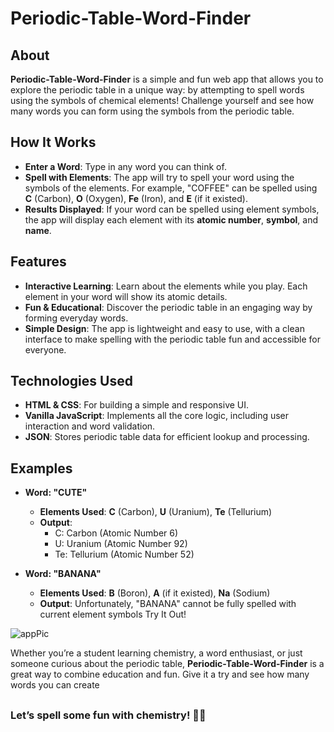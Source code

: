 # Periodic-Table-Word-Finder



## About

**Periodic-Table-Word-Finder** is a simple and fun web app that allows you to explore the periodic table in a unique way: by attempting to spell words using the symbols of chemical elements! Challenge yourself and see how many words you can form using the symbols from the periodic table.

## How It Works

- **Enter a Word**: Type in any word you can think of.
- **Spell with Elements**: The app will try to spell your word using the symbols of the elements. For example, "COFFEE" can be spelled using **C** (Carbon), **O** (Oxygen), **Fe** (Iron), and **E** (if it existed).
- **Results Displayed**: If your word can be spelled using element symbols, the app will display each element with its **atomic number**, **symbol**, and **name**.

## Features

- **Interactive Learning**: Learn about the elements while you play. Each element in your word will show its atomic details.
- **Fun & Educational**: Discover the periodic table in an engaging way by forming everyday words.
- **Simple Design**: The app is lightweight and easy to use, with a clean interface to make spelling with the periodic table fun and accessible for everyone.

## Technologies Used

- **HTML & CSS**: For building a simple and responsive UI.
- **Vanilla JavaScript**: Implements all the core logic, including user interaction and word validation.
- **JSON**: Stores periodic table data for efficient lookup and processing.

## Examples

- **Word: "CUTE"**

  - **Elements Used**: **C** (Carbon), **U** (Uranium), **Te** (Tellurium)
  - **Output**:
    - C: Carbon (Atomic Number 6)
    - U: Uranium (Atomic Number 92)
    - Te: Tellurium (Atomic Number 52)

- **Word: "BANANA"**

  - **Elements Used**: **B** (Boron), **A** (if it existed), **Na** (Sodium)
  - **Output**: Unfortunately, "BANANA" cannot be fully spelled with current element symbols Try It Out!

![appPic](https://github.com/user-attachments/assets/8e122471-9d06-476e-8e78-f85f46f62591)

Whether you’re a student learning chemistry, a word enthusiast, or just someone curious about the periodic table, **Periodic-Table-Word-Finder** is a great way to combine education and fun. Give it a try and see how many words you can create

##

### Let’s spell some fun with chemistry! 🔬✨








